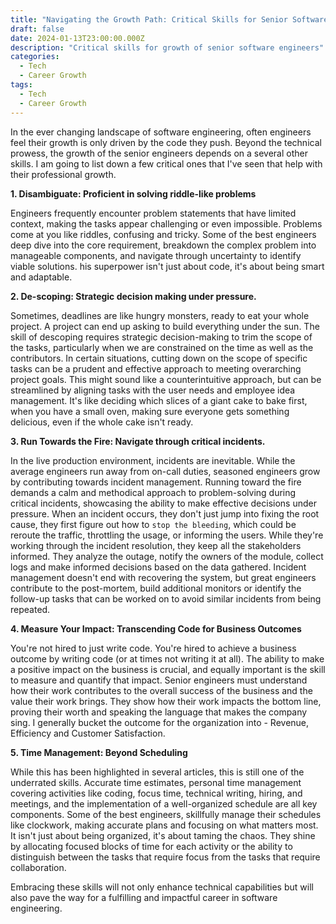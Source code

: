 ```yaml
---
title: "Navigating the Growth Path: Critical Skills for Senior Software Engineers"
draft: false
date: 2024-01-13T23:00:00.000Z
description: "Critical skills for growth of senior software engineers"
categories:
  - Tech
  - Career Growth
tags:
  - Tech
  - Career Growth
---
```


In the ever changing landscape of software engineering, often engineers feel their growth is only driven by the code they push. Beyond the technical prowess, the growth of the senior engineers depends on a several other skills. I am going to list down a few critical ones that I've seen that help with their professional growth.

**1. Disambiguate: Proficient in solving riddle-like problems**

Engineers frequently encounter problem statements that have limited context, making the tasks appear challenging or even impossible. Problems come at you like riddles, confusing and tricky. Some of the best engineers deep dive into the core requirement, breakdown the complex problem into manageable components, and navigate through uncertainty to identify viable solutions. his superpower isn't just about code, it's about being smart and adaptable.

**2. De-scoping: Strategic decision making under pressure.**

Sometimes, deadlines are like hungry monsters, ready to eat your whole project. A project can end up asking to build everything under the sun. The skill of descoping requires strategic decision-making to trim the scope of the tasks, particularly when we are constrained on the time as well as the contributors. In certain situations, cutting down on the scope of specific tasks can be a prudent and effective approach to meeting overarching project goals. This might sound like a counterintuitive approach, but can be streamlined by aligning tasks with the user needs and employee idea management. It's like deciding which slices of a giant cake to bake first, when you have a small oven, making sure everyone gets something delicious, even if the whole cake isn't ready.

**3. Run Towards the Fire: Navigate through critical incidents.**

In the live production environment, incidents are inevitable. While the average engineers run away from on-call duties, seasoned engineers grow by contributing towards incident management. Running toward the fire demands a calm and methodical approach to problem-solving during critical incidents, showcasing the ability to make effective decisions under pressure. When an incident occurs, they don't just jump into fixing the root cause, they first figure out how to `stop the bleeding`, which could be reroute the traffic, throttling the usage, or informing the users. While they're working through the incident resolution, they keep all the stakeholders informed. They analyze the outage, notify the owners of the module, collect logs and make informed decisions based on the data gathered. Incident management doesn't end with recovering the system, but great engineers contribute to the post-mortem, build additional monitors or identify the follow-up tasks that can be worked on to avoid similar incidents from being repeated.

**4. Measure Your Impact: Transcending Code for Business Outcomes**

You're not hired to just write code. You're hired to achieve a business outcome by writing code (or at times not writing it at all). The ability to make a positive impact on the business is crucial, and equally important is the skill to measure and quantify that impact. Senior engineers must understand how their work contributes to the overall success of the business and the value their work brings. They show how their work impacts the bottom line, proving their worth and speaking the language that makes the company sing. I generally bucket the outcome for the organization into - Revenue, Efficiency and Customer Satisfaction.

**5. Time Management: Beyond Scheduling**

While this has been highlighted in several articles, this is still one of the underrated skills. Accurate time estimates, personal time management covering activities like coding, focus time, technical writing, hiring, and meetings, and the implementation of a well-organized schedule are all key components. Some of the best engineers, skillfully manage their schedules like clockwork, making accurate plans and focusing on what matters most. It isn't just about being organized, it's about taming the chaos. They shine by allocating focused blocks of time for each activity or the ability to distinguish between the tasks that require focus from the tasks that require collaboration.

Embracing these skills will not only enhance technical capabilities but will also pave the way for a fulfilling and impactful career in software engineering.
